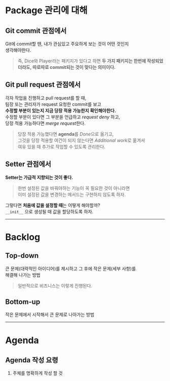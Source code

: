 # Package 관리에 대해

## Git commit 관점에서
Git에 commit할 땐, 내가 관심있고 주요하게 보는 것이 어떤 것인지  
생각해야한다.  
> 즉, Dice와 Player라는 패키지가 있다고 하면 **두 가지 패키지는 한번에 작성되었더라도, 
> 따로따로 commit되는 것이 맞다는 의미이다.**

## Git pull request 관점에서
각자 작업을 진행하고 pull request를 할 때,  
팀장 또는 관리자가 request 요청한 commit를 보고  
**수정할 부분이 있는지 지금 당장 적용 가능한지 확인해야한다.**  
수정할 부분이 있다면 그 부분을 언급하고 *request deny* 하고,  
당장 적용 가능하다면 *merge request*한다.  
> 당장 적용 가능했다면 **agenda**를 *Done*으로 옮기고,  
> 그것을 당장 적용할 여건이 되지 않는다면 *Additional work*로 옮겨서  
> 여유 있을 때 추가로 작업할 수 있도록 관리한다.

## Setter 관점에서
**Setter는 가급적 지향되는 것이 좋다.**  
> 한번 설정된 값을 바꿔야하는 기능이 꼭 필요한 것이 아니라면  
> 이미 설정된 값을 변경하는 메서드는 구현하지 않도록 하자.

그렇다면 **처음에 값을 설정할 때**는 어떻게 해야할까?  
`__init__` 으로 생성될 때 값을 할당하도록 하자.

---
# Backlog

## Top-down
큰 문제(대략적인 아이디어)를 제시하고 그 후에 작은 문제(세부 사항)를  
해결해 나가는 방법  
> 일반적으로 비즈니스는 이렇게 진행된다.

## Bottom-up
작은 문제에서 시작해서 큰 문제로 나아가는 방법

---
# Agenda

## Agenda 작성 요령
1. 주체를 명확하게 작성 할 것